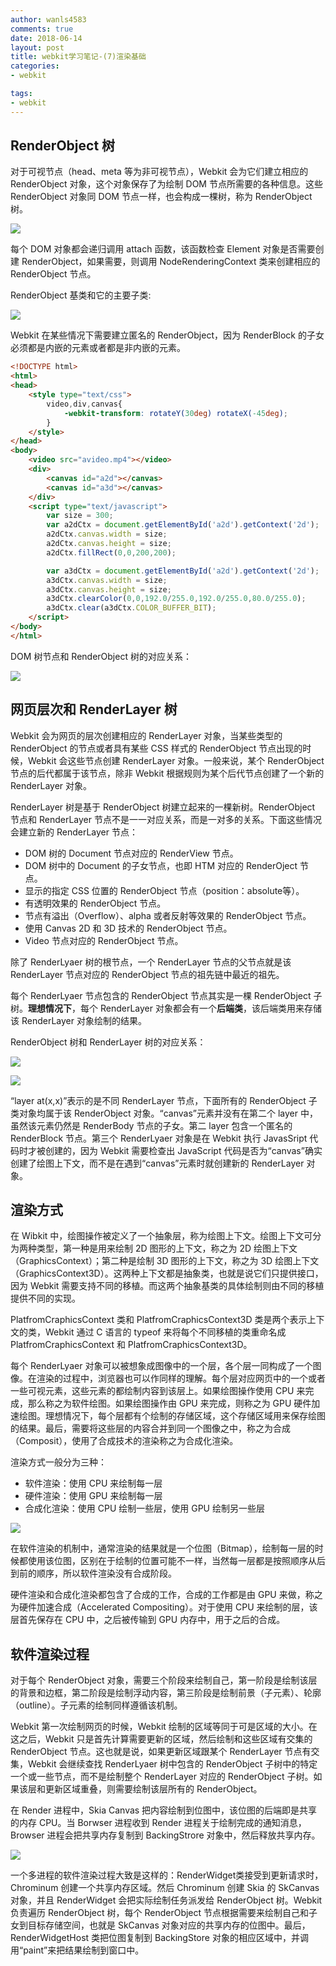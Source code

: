 ```yaml
---
author: wanls4583
comments: true
date: 2018-06-14
layout: post
title: webkit学习笔记-(7)渲染基础
categories:
- webkit

tags:
- webkit
---
```


## RenderObject 树

对于可视节点（head、meta 等为非可视节点），Webkit 会为它们建立相应的 RenderObject 对象，这个对象保存了为绘制 DOM 节点所需要的各种信息。这些 RenderObject 对象同 DOM 节点一样，也会构成一棵树，称为 RenderObject 树。

![](http://wanls4583.github.io/images/posts/webkit/渲染基础-1.png)

每个 DOM 对象都会递归调用 attach 函数，该函数检查 Element 对象是否需要创建 RenderObject，如果需要，则调用 NodeRenderingContext 类来创建相应的 RenderObject 节点。

RenderObject 基类和它的主要子类:

![](http://wanls4583.github.io/images/posts/webkit/渲染基础-2.png)

Webkit 在某些情况下需要建立匿名的 RenderObject，因为 RenderBlock 的子女必须都是内嵌的元素或者都是非内嵌的元素。

```html
<!DOCTYPE html>
<html>
<head>
	<style type="text/css">
		video,div,canvas{
			-webkit-transform: rotateY(30deg) rotateX(-45deg);
		}
	</style>
</head>
<body>
	<video src="avideo.mp4"></video>
	<div>
		<canvas id="a2d"></canvas>
		<canvas id="a3d"></canvas>
	</div>
	<script type="text/javascript">
		var size = 300;
		var a2dCtx = document.getElementById('a2d').getContext('2d');
		a2dCtx.canvas.width = size;
		a2dCtx.canvas.height = size;
		a2dCtx.fillRect(0,0,200,200);

		var a3dCtx = document.getElementById('a2d').getContext('2d');
		a3dCtx.canvas.width = size;
		a3dCtx.canvas.height = size;
		a3dCtx.clearColor(0,0,192.0/255.0,192.0/255.0,80.0/255.0);
		a3dCtx.clear(a3dCtx.COLOR_BUFFER_BIT);
	</script>
</body>
</html>
```

DOM 树节点和 RenderObject 树的对应关系：

![](http://wanls4583.github.io/images/posts/webkit/渲染基础-3.png)

## 网页层次和 RenderLayer 树

Webkit 会为网页的层次创建相应的 RenderLayer 对象，当某些类型的 RenderObject 的节点或者具有某些 CSS 样式的 RenderObject 节点出现的时候，Webkit 会这些节点创建 RenderLayer 对象。一般来说，某个 RenderObject 节点的后代都属于该节点，除非 Webkit 根据规则为某个后代节点创建了一个新的 RenderLayer 对象。

RenderLayer 树是基于 RenderObject 树建立起来的一棵新树。RenderObject 节点和 RenderLayer 节点不是一一对应关系，而是一对多的关系。下面这些情况会建立新的 RenderLayer 节点：

- DOM 树的 Document 节点对应的 RenderView 节点。
- DOM 树中的 Document 的子女节点，也即 HTM 对应的 RenderOject 节点。
- 显示的指定 CSS 位置的 RenderObject 节点（position：absolute等）。
- 有透明效果的 RenderObject 节点。
- 节点有溢出（Overflow）、alpha 或者反射等效果的 RenderObject 节点。
- 使用 Canvas 2D 和 3D 技术的 RenderObject 节点。
- Video 节点对应的 RenderObject 节点。

除了 RenderLyaer 树的根节点，一个 RenderLayer 节点的父节点就是该 RenderLayer 节点对应的 RenderObject 节点的祖先链中最近的祖先。

每个 RenderLyaer 节点包含的 RenderObject 节点其实是一棵 RenderObject 子树。**理想情况下**，每个 RenderLayer 对象都会有一个**后端类**，该后端类用来存储该 RenderLayer 对象绘制的结果。

RenderObject 树和 RenderLayer 树的对应关系：

![](http://wanls4583.github.io/images/posts/webkit/渲染基础-4.png)

![](http://wanls4583.github.io/images/posts/webkit/渲染基础-5.png)

“layer at(x,x)”表示的是不同 RenderLayer 节点，下面所有的 RenderObject 子类对象均属于该 RenderObject 对象。“canvas”元素并没有在第二个 layer 中，虽然该元素仍然是 RenderBody 节点的子女。第二 layer 包含一个匿名的 RenderBlock 节点。第三个 RenderLyaer 对象是在 Webkit 执行 JavasSript 代码时才被创建的，因为 Webkit 需要检查出 JavaScript 代码是否为“canvas”确实创建了绘图上下文，而不是在遇到“canvas”元素时就创建新的 RenderLayer 对象。

## 渲染方式

在 Wibkit 中，绘图操作被定义了一个抽象层，称为绘图上下文。绘图上下文可分为两种类型，第一种是用来绘制 2D 图形的上下文，称之为 2D 绘图上下文（GraphicsContext）；第二种是绘制 3D 图形的上下文，称之为 3D 绘图上下文（GraphicsContext3D）。这两种上下文都是抽象类，也就是说它们只提供接口，因为 Webkit 需要支持不同的移植。而这两个抽象基类的具体绘制则由不同的移植提供不同的实现。

PlatfromCraphicsContext 类和 PlatfromCraphicsContext3D 类是两个表示上下文的类，Webkit 通过 C 语言的 typeof 来将每个不同移植的类重命名成 PlatfromCraphicsContext 和 PlatfromCraphicsContext3D。

每个 RenderLyaer 对象可以被想象成图像中的一个层，各个层一同构成了一个图像。在渲染的过程中，浏览器也可以作同样的理解。每个层对应网页中的一个或者一些可视元素，这些元素的都绘制内容到该层上。如果绘图操作使用 CPU 来完成，那么称之为软件绘图。如果绘图操作由 GPU 来完成，则称之为 GPU 硬件加速绘图。理想情况下，每个层都有个绘制的存储区域，这个存储区域用来保存绘图的结果。最后，需要将这些层的内容合并到同一个图像之中，称之为合成（Composit），使用了合成技术的渲染称之为合成化渲染。

渲染方式一般分为三种：
- 软件渲染：使用 CPU 来绘制每一层
- 硬件渲染：使用 GPU 来绘制每一层
- 合成化渲染：使用 CPU 绘制一些层，使用 GPU 绘制另一些层

![](http://wanls4583.github.io/images/posts/webkit/渲染基础-6.png)

在软件渲染的机制中，通常渲染的结果就是一个位图（Bitmap），绘制每一层的时候都使用该位图，区别在于绘制的位置可能不一样，当然每一层都是按照顺序从后到前的顺序，所以软件渲染没有合成阶段。

硬件渲染和合成化渲染都包含了合成的工作，合成的工作都是由 GPU 来做，称之为硬件加速合成（Accelerated Compositing）。对于使用 CPU 来绘制的层，该层首先保存在 CPU 中，之后被传输到 GPU 内存中，用于之后的合成。

## 软件渲染过程

对于每个 RenderObject 对象，需要三个阶段来绘制自己，第一阶段是绘制该层的背景和边框，第二阶段是绘制浮动内容，第三阶段是绘制前景（子元素）、轮廓（outline）。子元素的绘制同样遵循该机制。

Webkit 第一次绘制网页的时候，Webkit 绘制的区域等同于可是区域的大小。在这之后，Webkit 只是首先计算需要更新的区域，然后绘制和这些区域有交集的 RenderObject 节点。这也就是说，如果更新区域跟某个 RenderLayer 节点有交集，Webkit 会继续查找 RenderLyaer 树中包含的 RenderObject 子树中的特定一个或一些节点，而不是绘制整个 RenderLayer 对应的 RenderObject 子树。如果该层和更新区域重叠，则需要绘制该层所有的 RenderObject。

在 Render 进程中，Skia Canvas 把内容绘制到位图中，该位图的后端即是共享的内存 CPU。当 Borwser 进程收到 Render 进程关于绘制完成的通知消息，Browser 进程会把共享内存复制到 BackingStrore 对象中，然后释放共享内存。

![](http://wanls4583.github.io/images/posts/webkit/渲染基础-7.png)

一个多进程的软件渲染过程大致是这样的：RenderWidget类接受到更新请求时，Chrominum 创建一个共享内存区域。然后 Chrominum 创建 Skia 的 SkCanvas 对象，并且 RenderWidget 会把实际绘制任务派发给 RenderObject 树。Webkit 负责遍历 RenderObject 树，每个 RenderObject 节点根据需要来绘制自己和子女到目标存储空间，也就是 SkCanvas 对象对应的共享内存的位图中。最后，RenderWidgetHost 类把位图复制到 BackingStore 对象的相应区域中，并调用“paint”来把结果绘制到窗口中。

